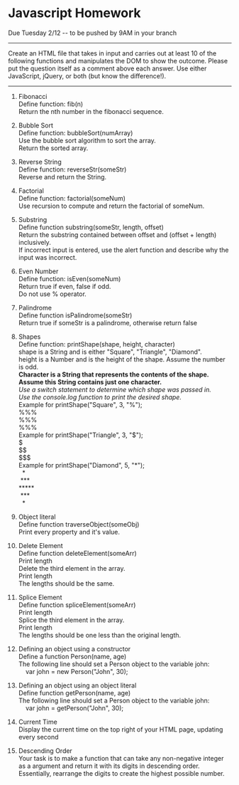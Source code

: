 # Javascript Homework #

Due Tuesday 2/12 -- to be pushed by 9AM in your branch

-----------------------------------------------------------------------------------
Create an HTML file that takes in input and carries out at least 10 of the following functions and manipulates the DOM to show the outcome. Please put the question itself as a comment above each answer. Use either JavaScript, jQuery, or both (but know the difference!).

-----------------------------------------------------------------------------------

1. Fibonacci  
Define function: fib(n)  
Return the nth number in the fibonacci sequence.

2. Bubble Sort  
Define function: bubbleSort(numArray)  
Use the bubble sort algorithm to sort the array.  
Return the sorted array.

3. Reverse String  
Define function: reverseStr(someStr)  
Reverse and return the String.

4. Factorial  
Define function: factorial(someNum)  
Use recursion to compute and return the factorial of someNum.

5. Substring  
Define function substring(someStr, length, offset)  
Return the substring contained between offset and (offset + length) inclusively.  
If incorrect input is entered, use the alert function and describe why the input was incorrect.

6. Even Number  
Define function: isEven(someNum)  
Return true if even, false if odd.  
Do not use % operator.

7. Palindrome  
Define function isPalindrome(someStr)  
Return true if someStr is a palindrome, otherwise return false

8. Shapes  
Define function: printShape(shape, height, character)  
shape is a String and is either "Square", "Triangle", "Diamond".  
height is a Number and is the height of the shape.
Assume the number is odd.  
**Character is a String that represents the contents of the shape. Assume this String contains just one character.**  
*Use a switch statement to determine which shape was passed in.  
Use the console.log function to print the desired shape.*  
Example for printShape("Square", 3, "%");  
\%\%\%  
\%\%\%  
\%\%\%  
Example for printShape("Triangle", 3, "$");  
&dollar;  
&dollar;&dollar;  
&dollar;&dollar;&dollar;  
Example for printShape("Diamond", 5, "*");  
&nbsp;&nbsp;&ast;  
&nbsp;&ast;&ast;&ast;  
&ast;&ast;&ast;&ast;&ast;  
&nbsp;&ast;&ast;&ast;  
&nbsp;&nbsp;&ast;  

9. Object literal  
Define function traverseObject(someObj)  
Print every property and it's value.

10. Delete Element  
Define function deleteElement(someArr)  
Print length  
Delete the third element in the array.  
Print length  
The lengths should be the same.

11. Splice Element  
Define function spliceElement(someArr)  
Print length  
Splice the third element in the array.  
Print length  
The lengths should be one less than the original length.

12. Defining an object using a constructor  
Define a function Person(name, age)  
The following line should set a Person object to the variable john:  
&nbsp;&nbsp;&nbsp;&nbsp;var john = new Person("John", 30);

13. Defining an object using an object literal  
Define function getPerson(name, age)  
The following line should set a Person object to the variable john:  
&nbsp;&nbsp;&nbsp;&nbsp;var john = getPerson("John", 30);

14. Current Time  
Display the current time on the top right of your HTML page, updating every second

15. Descending Order  
Your task is to make a function that can take any non-negative integer as a argument and return it with its digits in descending
order. Essentially, rearrange the digits to create the highest possible number.